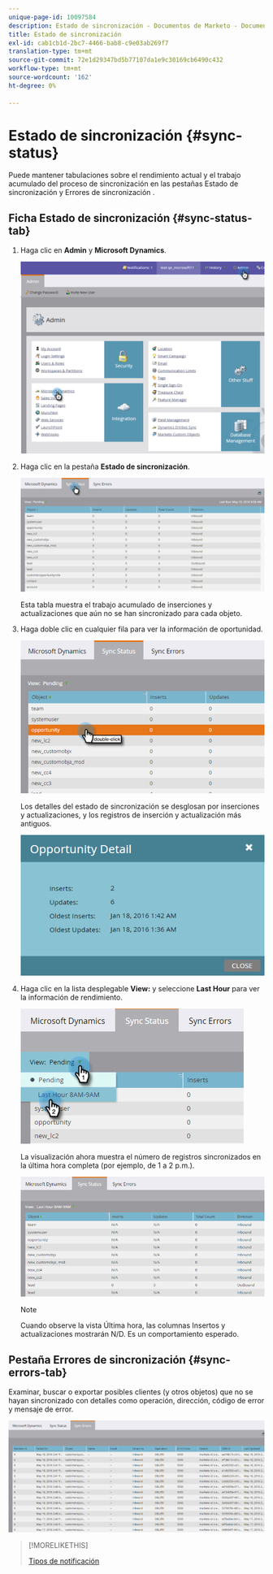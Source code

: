 ```yaml
---
unique-page-id: 10097584
description: Estado de sincronización - Documentos de Marketo - Documentación del producto
title: Estado de sincronización
exl-id: cab1cb1d-2bc7-4466-bab8-c9e03ab269f7
translation-type: tm+mt
source-git-commit: 72e1d29347bd5b77107da1e9c30169cb6490c432
workflow-type: tm+mt
source-wordcount: '162'
ht-degree: 0%

---
```


# Estado de sincronización {#sync-status}

Puede mantener tabulaciones sobre el rendimiento actual y el trabajo acumulado del proceso de sincronización en las pestañas Estado de sincronización y Errores de sincronización .

## Ficha Estado de sincronización {#sync-status-tab}

1. Haga clic en **Admin** y **Microsoft Dynamics**.

   ![](assets/image2016-1-20-11-3a34-3a14.png)

1. Haga clic en la pestaña **Estado de sincronización**.

   ![](assets/image2016-5-19-10-3a1-3a11.png)

   Esta tabla muestra el trabajo acumulado de inserciones y actualizaciones que aún no se han sincronizado para cada objeto.

1. Haga doble clic en cualquier fila para ver la información de oportunidad.

   ![](assets/image2016-5-19-10-3a3-3a21.png)

   Los detalles del estado de sincronización se desglosan por inserciones y actualizaciones, y los registros de inserción y actualización más antiguos.

   ![](assets/image2016-1-22-10-3a51-3a10.png)

1. Haga clic en la lista desplegable **View:** y seleccione **Last Hour** para ver la información de rendimiento.

   ![](assets/image2016-5-19-10-3a20-3a7.png)

   La visualización ahora muestra el número de registros sincronizados en la última hora completa (por ejemplo, de 1 a 2 p.m.).

   ![](assets/image2016-5-19-10-3a22-3a15.png)

   >[!NOTE]
   >
   >Cuando observe la vista Última hora, las columnas Insertos y actualizaciones mostrarán N/D. Es un comportamiento esperado.

## Pestaña Errores de sincronización {#sync-errors-tab}

Examinar, buscar o exportar posibles clientes (y otros objetos) que no se hayan sincronizado con detalles como operación, dirección, código de error y mensaje de error.

![](assets/image2016-5-19-10-3a26-3a35.png)

>[!MORELIKETHIS]
>
>[Tipos de notificación](/help/marketo/product-docs/core-marketo-concepts/miscellaneous/understanding-notifications/notification-types.md)
